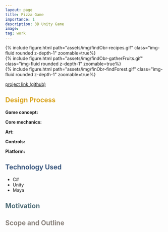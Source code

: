 ```yaml
---
layout: page
title: Pizza Game
importance: 1
description: 3D Unity Game
image: 
tag: work
---
```




<div class="row mt-3">
<div class="col-sm mt-3 mt-md-0">
        {% include figure.html path="assets/img/findObr-recipes.gif" class="img-fluid rounded z-depth-1" zoomable=true%}
    </div>
    <div class="col-sm mt-3 mt-md-0">
        {% include figure.html path="assets/img/findObr-gatherFruits.gif" class="img-fluid rounded z-depth-1" zoomable=true%}
    </div>
    <div class="col-sm mt-3 mt-md-0">
        {% include figure.html path="assets/img/finObr-findForest.gif" class="img-fluid rounded z-depth-1" zoomable=true%}
    </div>
</div>

[project link (github)](https://github.com/ayaalsabahi/FreshmanImmigrationPlanner)

## <span style="color: #daa520;"> Design Process </span>

**Game concept:** 

**Core mechanics:**


**Art:**


**Controls:** 

**Platform:** 

## <span style="color: #3d5a80;">Technology Used</span>
- C#
- Unity
- Maya

## <span style="color: #54717a;">Motivation</span>


## <span style="color: #8a837d;">Scope and Outline</span>

